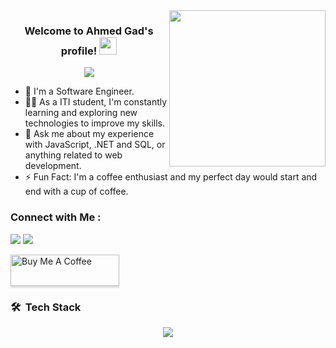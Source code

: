 
<img width="250" align="right" src="https://c.tenor.com/_DOBjnGspYAAAAAM/code-coding.gif">

<h3 align="center">
  Welcome to Ahmed Gad's profile!
  <img src="https://media.giphy.com/media/hvRJCLFzcasrR4ia7z/giphy.gif" width="28">
</h3>

<!-- Typing SVG by DenverCoder1 - https://github.com/DenverCoder1/readme-typing-svg -->
<p align="center">
  <a href="https://github.com/DenverCoder1/readme-typing-svg"><img src="https://readme-typing-svg.herokuapp.com/?lines=Full-stack%20web%20developer;Always%20learning%20new%20things&font=Fira%20Code&center=true&width=440&height=45&color=f75c7e&vCenter=true&size=22"></a>
</p> 

- 🏢 I'm a Software Engineer.
- 👨‍💻 As a ITI student, I'm constantly learning and exploring new technologies to improve my skills.
- 💬 Ask me about my experience with JavaScript, .NET and SQL, or anything related to web development.
- ⚡ Fun Fact: I'm a coffee enthusiast and my perfect day would start and end with a cup of coffee.


### Connect with Me :

<a href="www.linkedin.com/in/ahmed-gad-14024a2b7" target="_blank"><img src="https://img.shields.io/badge/-Ahmed%20Gad-0077B5?style=for-the-badge&logo=Linkedin&logoColor=white"/></a>
<a href="https://www.facebook.com/MozoGad/" target="_blank"><img src="https://img.shields.io/badge/-Ahmed%20Gad-0077B5?style=for-the-badge&logo=Facebook&logoColor=white"/></a>

<a href="https://ahmedmagdygad.github.io/Coffee-shop-Landing-Page/" target="_blank"><img src="https://cdn.buymeacoffee.com/buttons/v2/lato-orange.png" alt="Buy Me A Coffee" style="height: 50px !important;width: 174px !important;box-shadow: 0px 3px 2px 0px rgba(190, 190, 190, 0.5) !important;-webkit-box-shadow: 0px 3px 2px 0px rgba(190, 190, 190, 0.5) !important;" ></a>

### 🛠 &nbsp;Tech Stack

<p align="center">
  <a href="https://skillicons.dev">
    <img src="https://skillicons.dev/icons?i=cs,mysql,dotnet,postman,git,github,html,css,js,bootstrap,visualstudio,vscode&perline=14" />
  </a>
</p>

